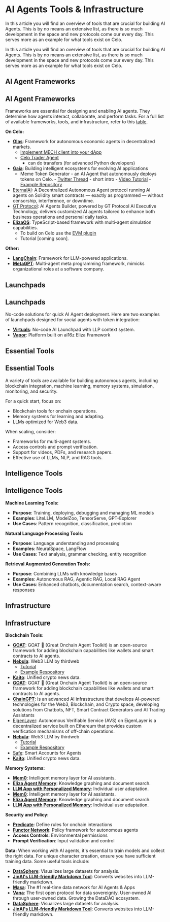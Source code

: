 # AI Agents Tools & Infrastructure

In this article you will find an overview of tools that are crucial for building AI Agents. This is by no means an extensive list, as there is so much development in the space and new protocols come our every day. This serves more as an example for what tools exist on Celo.

In this article you will find an overview of tools that are crucial for building AI Agents. This is by no means an extensive list, as there is so much development in the space and new protocols come our every day. This serves more as an example for what tools exist on Celo.


## AI Agent Frameworks 
## AI Agent Frameworks 

Frameworks are essential for designing and enabling AI agents. They determine how agents interact, collaborate, and perform tasks. For a full list of available frameworks, tools, and infrastructure, refer to this [table](https://www.aiagenttoolkit.xyz/).

**On Celo:**
- [**Olas**](https://docs.autonolas.network/open-autonomy/): Framework for autonomous economic agents in decentralized markets.
    - [Implement MECH client into your dApp](https://www.youtube.com/watch?v=fuDteQqsf2A)
    - [Celo Trader Agent](https://www.youtube.com/watch?v=WSB0H0dDc78&t=1740s)
      - can do transfers (for advanced Python developers)
- [**Gaia**](https://www.gaianet.ai/): Building intelligent ecosystems for evolving AI applications 
    -  Meme Token Generator - an AI Agent that autonomously deploys tokens on Celo.
      - [Twitter Thread](https://github.com/harishkotra/celo-token-agent) - short intro
      - [Video Tutorial](https://www.youtube.com/watch?v=-7Bcgpj79LM)
      - [Example Repository](https://github.com/harishkotra/celo-token-agent/)
 - [EternalAI](https://eternalai.org/): A Decentralized Autonomous Agent protocol running AI agents on Solidity smart contracts — exactly as programmed — without censorship, interference, or downtime.
 - [GT Protocol](https://www.gt-protocol.io/): AI Agents Builder, powered by GT Protocol AI Executive Technology, delivers customized AI agents tailored to enhance both business operations and personal daily tasks.
 - [**ElizaOS**](https://elizaos.github.io/eliza/): TypeScript-based framework with multi-agent simulation capabilities. 
    - To build on Celo use the [EVM plugin](https://github.com/elizaOS/eliza/tree/main/packages/plugin-evm) 
    - Tutorial [coming soon].

**Other:**
- [**LangChain**](https://www.langchain.com/): Framework for LLM-powered applications.
- [**MetaGPT**](https://github.com/geekan/MetaGPT): Multi-agent meta programming framework, mimicks organizational roles at a software company.

## Launchpads 
## Launchpads 

No-code solutions for quick AI Agent deployment. Here are two examples of launchpads designed for social agents with token integration:

- [**Virtuals**](https://app.virtuals.io/): No-code AI Launchpad with LLP context system.
- [**Vapor**](https://alpha.vaporware.fun/): Platform built on ai16z Eliza Framework

## Essential Tools
## Essential Tools

A variety of tools are available for building autonomous agents, including blockchain integration, machine learning, memory systems, simulation, monitoring, and security. 

For a quick start, focus on:
- Blockchain tools for onchain operations.
- Memory systems for learning and adapting.
- LLMs optimized for Web3 data.

When scaling, consider:

- Frameworks for multi-agent systems.
- Access controls and prompt verification.
- Support for videos, PDFs, and research papers.
- Effective use of LLMs, NLP, and RAG tools.

## Intelligence Tools 
## Intelligence Tools 

**Machine Learning Tools:**
- **Purpose**: Training, deploying, debugging and managing ML models
- **Examples**: LiteLLM, ModelZoo, TensorServe, GPT-Explorer
- **Use Cases**: Pattern recognition, classification, prediction

**Natural Language Processing Tools:**
- **Purpose**: Language understanding and processing
- **Examples**: NeuralSpace, LangFlow
- **Use Cases**: Text analysis, grammar checking, entity recognition

**Retrieval Augmented Generation Tools:**
- **Purpose**: Combining LLMs with knowledge bases
- **Examples**: Autonomous RAG, Agentic RAG, Local RAG Agent
- **Use Cases**: Enhanced chatbots, documentation search, context-aware responses

## Infrastructure 
## Infrastructure 

**Blockchain Tools:**
- **[GOAT](https://ohmygoat.dev/introduction)**: GOAT 🐐 (Great Onchain Agent Toolkit) is an open-source framework for adding blockchain capabilities like wallets and smart contracts to AI agents.
- **[Nebula](https://portal.thirdweb.com/nebula)**: Web3 LLM by thirdweb 
  - [Tutorial](https://www.youtube.com/watch?v=FeubfHwfJcM)
  - [Example Respository](https://github.com/cromewar/nebula-telegram-demo)
- **[Kaito](https://www.kaito.ai/)**: Unified crypto news data.
- **[GOAT](https://ohmygoat.dev/introduction)**: GOAT 🐐 (Great Onchain Agent Toolkit) is an open-source framework for adding blockchain capabilities like wallets and smart contracts to AI agents.
- **[ChainGPT](https://www.chaingpt.org/)**: Is an advanced AI infrastructure that develops AI-powered technologies for the Web3, Blockchain, and Crypto space, developing solutions from Chatbots, NFT, Smart Contract Generators and AI Trading Assistants
- [EigenLayer](https://www.eigenlayer.xyz/): Autonomous Verifiable Service (AVS) on EigenLayer is a decentralized service built on Ethereum that provides custom verification mechanisms of off-chain operations.
- **[Nebula](https://portal.thirdweb.com/nebula)**: Web3 LLM by thirdweb 
  - [Tutorial](https://www.youtube.com/watch?v=FeubfHwfJcM)
  - [Example Respository](https://github.com/cromewar/nebula-telegram-demo)
- [Safe](https://safe.global/safenet): Smart Accounts for Agents
- **[Kaito](https://www.kaito.ai/)**: Unified crypto news data.

**Memory Systems:**
- **[Mem0](https://github.com/mem0ai/mem0)**: Intelligent memory layer for AI assistants.
- **[Eliza Agent Memory](https://github.com/elizaOS/agentmemory)**: Knowledge graphing and document search.
- **[LLM App with Personalized Memory](https://github.com/Shubhamsaboo/awesome-llm-apps/tree/main/llm_apps_with_memory_tutorials/llm_app_personalized_memory)**: Individual user adaptation.
- **[Mem0](https://github.com/mem0ai/mem0)**: Intelligent memory layer for AI assistants.
- **[Eliza Agent Memory](https://github.com/elizaOS/agentmemory)**: Knowledge graphing and document search.
- **[LLM App with Personalized Memory](https://github.com/Shubhamsaboo/awesome-llm-apps/tree/main/llm_apps_with_memory_tutorials/llm_app_personalized_memory)**: Individual user adaptation.

**Security and Policy:**
- **[Predicate](https://x.com/0xPredicate)**: Define rules for onchain interactions
- **[Functor Network](https://www.functor.sh/)**: Policy framework for autonomous agents
- **Access Controls**: Environmental permissions
- **Prompt Verification**: Input validation and control

**Data:**
When working with AI agents, it's essential to train models and collect the right data. For unique character creation, ensure you have sufficient training data. Some useful tools include:
- **[DataSphere](https://github.com/datasphere/datasphere)**: Visualizes large datasets for analysis.
- **[JinAI's LLM-friendly Markdown Tool](https://github.com/jina-ai/serve)**: Converts websites into LLM-friendly markdown.
- **[Masa](https://www.masa.ai/)**: The #1 real-time data network for AI Agents & Apps
- **[Vana](https://www.vana.org/)**: The first open protocol for data sovereignty. User-owned AI through user-owned data. Growing the DataDAO ecosystem.
- **[DataSphere](https://github.com/datasphere/datasphere)**: Visualizes large datasets for analysis.
- **[JinAI's LLM-friendly Markdown Tool](https://github.com/jina-ai/serve)**: Converts websites into LLM-friendly markdown.